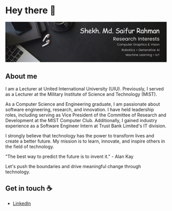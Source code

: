 # Hey there :wave:

<img src="https://raw.githubusercontent.com/saifurrahman1701/saifurrahman1701/master/resources/banner1.png" alt="Hello world">


## About me

I am a Lecturer at United International University (UIU). Previously, I served as a Lecturer at the Military Institute of Science and Technology (MIST).

As a Computer Science and Engineering graduate, I am passionate about software engineering, research, and innovation. I have held leadership roles, including serving as Vice President of the Committee of Research and Development at the MIST Computer Club. Additionally, I gained industry experience as a Software Engineer Intern at Trust Bank Limited's IT division.

I strongly believe that technology has the power to transform lives and create a better future. My mission is to learn, innovate, and inspire others in the field of technology.

"The best way to predict the future is to invent it." - Alan Kay

Let's push the boundaries and drive meaningful change through technology.

## Get in touch :coffee:

- [LinkedIn](https://www.linkedin.com/in/saifurrahman2384/)

